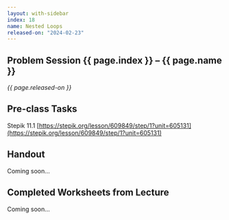 ```yaml
---
layout: with-sidebar
index: 18
name: Nested Loops
released-on: "2024-02-23"
---
```


## Problem Session {{ page.index }} – {{ page.name }}

_{{ page.released-on }}_

## Pre-class Tasks

Stepik 11.1 [https://stepik.org/lesson/609849/step/1?unit=605131](https://stepik.org/lesson/609849/step/1?unit=605131)

## Handout

Coming soon...

## Completed Worksheets from Lecture

Coming soon...
